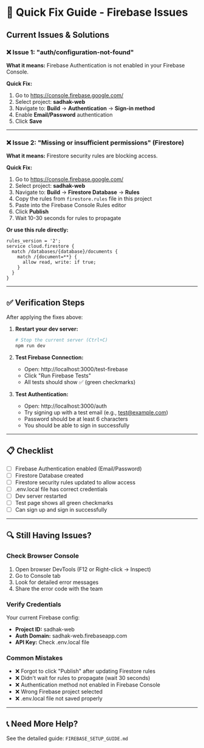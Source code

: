# 🚀 Quick Fix Guide - Firebase Issues

## Current Issues & Solutions

### ❌ Issue 1: "auth/configuration-not-found"
**What it means:** Firebase Authentication is not enabled in your Firebase Console.

**Quick Fix:**
1. Go to https://console.firebase.google.com/
2. Select project: **sadhak-web**
3. Navigate to: **Build** → **Authentication** → **Sign-in method**
4. Enable **Email/Password** authentication
5. Click **Save**

---

### ❌ Issue 2: "Missing or insufficient permissions" (Firestore)
**What it means:** Firestore security rules are blocking access.

**Quick Fix:**
1. Go to https://console.firebase.google.com/
2. Select project: **sadhak-web**
3. Navigate to: **Build** → **Firestore Database** → **Rules**
4. Copy the rules from `firestore.rules` file in this project
5. Paste into the Firebase Console Rules editor
6. Click **Publish**
7. Wait 10-30 seconds for rules to propagate

**Or use this rule directly:**
```
rules_version = '2';
service cloud.firestore {
  match /databases/{database}/documents {
    match /{document=**} {
      allow read, write: if true;
    }
  }
}
```

---

## ✅ Verification Steps

After applying the fixes above:

1. **Restart your dev server:**
   ```bash
   # Stop the current server (Ctrl+C)
   npm run dev
   ```

2. **Test Firebase Connection:**
   - Open: http://localhost:3000/test-firebase
   - Click "Run Firebase Tests"
   - All tests should show ✅ (green checkmarks)

3. **Test Authentication:**
   - Open: http://localhost:3000/auth
   - Try signing up with a test email (e.g., test@example.com)
   - Password should be at least 6 characters
   - You should be able to sign in successfully

---

## 📋 Checklist

- [ ] Firebase Authentication enabled (Email/Password)
- [ ] Firestore Database created
- [ ] Firestore security rules updated to allow access
- [ ] .env.local file has correct credentials
- [ ] Dev server restarted
- [ ] Test page shows all green checkmarks
- [ ] Can sign up and sign in successfully

---

## 🔍 Still Having Issues?

### Check Browser Console
1. Open browser DevTools (F12 or Right-click → Inspect)
2. Go to Console tab
3. Look for detailed error messages
4. Share the error code with the team

### Verify Credentials
Your current Firebase config:
- **Project ID:** sadhak-web
- **Auth Domain:** sadhak-web.firebaseapp.com
- **API Key:** Check .env.local file

### Common Mistakes
- ❌ Forgot to click "Publish" after updating Firestore rules
- ❌ Didn't wait for rules to propagate (wait 30 seconds)
- ❌ Authentication method not enabled in Firebase Console
- ❌ Wrong Firebase project selected
- ❌ .env.local file not saved properly

---

## 📞 Need More Help?

See the detailed guide: `FIREBASE_SETUP_GUIDE.md`
